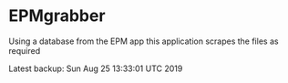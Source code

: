 # EPMgrabber
Using a database from the EPM app this application scrapes the files as required


Latest backup: Sun Aug 25 13:33:01 UTC 2019
